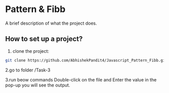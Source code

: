 # Pattern & Fibb
A brief description of what the project does.
## How to set up a project?
1. clone the project:

```bash
git clone https://github.com/AbhishekPandit4/Javascript_Pattern_Fibb.git
```


2.go to folder /Task-3

3.run beow commands
Double-click on the file and Enter the value in the pop-up you will see the output.



